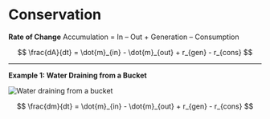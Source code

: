# Conservation

**Rate of Change** Accumulation = In – Out + Generation – Consumption

$$
\frac{dA}{dt} = \dot{m}_{in} - \dot{m}_{out} + r_{gen} - r_{cons}
$$

______________________________________________________________________

**Example 1: Water Draining from a Bucket**

![Water draining from a bucket](../images/cstr1.png)

$$
\frac{dm}{dt} = \dot{m}_{in} - \dot{m}_{out} + r_{gen} - r_{cons}
$$

